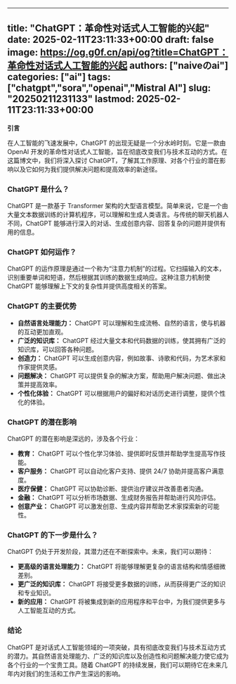 
---
title: "ChatGPT：革命性对话式人工智能的兴起"
date: 2025-02-11T23:11:33+00:00
draft: false
image: https://og.g0f.cn/api/og?title=ChatGPT：革命性对话式人工智能的兴起
authors: ["naiveのai"]
categories: ["ai"]
tags: ["chatgpt","sora","openai","Mistral AI"]
slug: "20250211231133"
lastmod: 2025-02-11T23:11:33+00:00
---
**引言**

在人工智能的飞速发展中，ChatGPT 的出现无疑是一个分水岭时刻。它是一款由 OpenAI 开发的革命性对话式人工智能，旨在彻底改变我们与技术互动的方式。在这篇博文中，我们将深入探讨 ChatGPT，了解其工作原理、对各个行业的潜在影响以及它如何为我们提供解决问题和提高效率的新途径。

### ChatGPT 是什么？

ChatGPT 是一款基于 Transformer 架构的大型语言模型。简单来说，它是一个由大量文本数据训练的计算机程序，可以理解和生成人类语言。与传统的聊天机器人不同，ChatGPT 能够进行深入的对话、生成创意内容、回答复杂的问题并提供有用的信息。

### ChatGPT 如何运作？

ChatGPT 的运作原理是通过一个称为“注意力机制”的过程。它扫描输入的文本，识别重要单词和短语，然后根据其训练的数据生成响应。这种注意力机制使 ChatGPT 能够理解上下文的复杂性并提供高度相关的答案。

### ChatGPT 的主要优势

* **自然语言处理能力：** ChatGPT 可以理解和生成流畅、自然的语言，使与机器的互动更加直观。
* **广泛的知识库：** ChatGPT 经过大量文本和代码数据的训练，使其拥有广泛的知识库，可以回答各种问题。
* **创造力：** ChatGPT 可以生成创意内容，例如故事、诗歌和代码，为艺术家和作家提供灵感。
* **问题解决：** ChatGPT 可以提供复杂的解决方案，帮助用户解决问题、做出决策并提高效率。
* **个性化体验：** ChatGPT 可以根据用户的偏好和对话历史进行调整，提供个性化的体验。

### ChatGPT 的潜在影响

ChatGPT 的潜在影响是深远的，涉及各个行业：

* **教育：** ChatGPT 可以个性化学习体验、提供即时反馈并帮助学生提高写作技能。
* **客户服务：** ChatGPT 可以自动化客户支持、提供 24/7 协助并提高客户满意度。
* **医疗保健：** ChatGPT 可以协助诊断、提供治疗建议并改善患者沟通。
* **金融：** ChatGPT 可以分析市场数据、生成财务报告并帮助进行风险评估。
* **创意产业：** ChatGPT 可以激发创意、生成内容并帮助艺术家探索新的可能性。

### ChatGPT 的下一步是什么？

ChatGPT 仍处于开发阶段，其潜力还在不断探索中。未来，我们可以期待：

* **更高级的语言处理能力：** ChatGPT 将能够理解更复杂的语言结构和情感细微差别。
* **更广泛的知识库：** ChatGPT 将接受更多数据的训练，从而获得更广泛的知识和专业知识。
* **新的应用：** ChatGPT 将被集成到新的应用程序和平台中，为我们提供更多与人工智能互动的方式。

### 结论

ChatGPT 是对话式人工智能领域的一项突破，具有彻底改变我们与技术互动方式的潜力。其自然语言处理能力、广泛的知识库以及创造性和问题解决能力使它成为各个行业的一个宝贵工具。随着 ChatGPT 的持续发展，我们可以期待它在未来几年内对我们的生活和工作产生深远的影响。